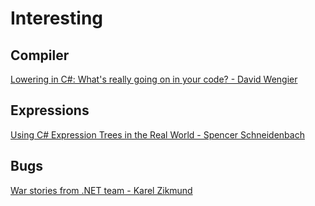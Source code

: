 # Interesting

## Compiler

[Lowering in C#: What's really going on in your code? - David Wengier](https://www.youtube.com/watch?v=gc1AxbNybvw)

## Expressions

[Using C# Expression Trees in the Real World - Spencer Schneidenbach](https://www.youtube.com/watch?v=Ptnxc6tVIPE)

## Bugs

[War stories from .NET team - Karel Zikmund](https://www.youtube.com/watch?v=ntGBRi_I3MM)
